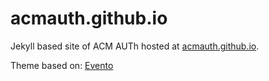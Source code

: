 # acmauth.github.io

Jekyll based site of ACM AUTh hosted at [acmauth.github.io](https://acmauth.github.io).

Theme based on: [Evento](http://jekyllthemes.org/themes/evento/)
